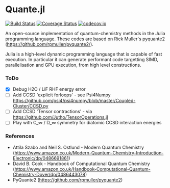 # Quante.jl

[![Build Status](https://travis-ci.org/jarvist/Quante.jl.svg?branch=master)](https://travis-ci.org/jarvist/Quante.jl)
[![Coverage
Status](https://coveralls.io/repos/jarvist/Quante.jl/badge.svg?branch=master&service=github)](https://coveralls.io/github/jarvist/Quante.jl?branch=master)
[![codecov.io](http://codecov.io/github/jarvist/Quante.jl/coverage.svg?branch=master)](http://codecov.io/github/jarvist/Quante.jl?branch=master)

An open-source implementation of quantum-chemistry methods in the Julia
programming language. 
These codes are based on Rick Muller's pyquante2 
(https://github.com/rpmuller/pyquante2/). 

Julia is a high-level dynamic programming language that is capable of fast
execution. In particular it can generate performant code targetting SIMD,
parallelisation and GPU execution, from high level constructions.

### ToDo

- [x] Debug H2O / LiF RHF energy error
- [ ] Add CCSD 'explicit forloops' - see Psi4Numpy
  https://github.com/psi4/psi4numpy/blob/master/Coupled-Cluster/CCSD.py
- [ ] Add CCSD 'Tensor contractions' - via
  https://github.com/Jutho/TensorOperations.jl
- [ ] Play with C_∞ / D_∞ symmetry for diatomic CCSD interaction energies

### References

- Attila Szabo and Neil S. Ostlund - Modern Quantum Chemistry
(https://www.amazon.co.uk/Modern-Quantum-Chemistry-Introduction-Electronic/dp/0486691861)
- David B. Cook - Handbook of Computational Quantum Chemistry
(https://www.amazon.co.uk/Handbook-Computational-Quantum-Chemistry-Dover/dp/0486443078)
- PyQuante2 (https://github.com/rpmuller/pyquante2)

